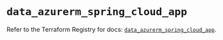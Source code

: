 # `data_azurerm_spring_cloud_app`

Refer to the Terraform Registry for docs: [`data_azurerm_spring_cloud_app`](https://registry.terraform.io/providers/hashicorp/azurerm/4.12.0/docs/data-sources/spring_cloud_app).
